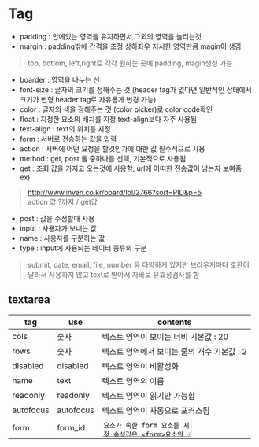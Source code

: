 Tag
========
+ padding : 안에있는 영역을 유지하면서 그외의 영역을 늘리는것  
+ margin : padding밖에 간격을 조정 상하좌우 지시한 영역만큼 magin이 생김  
> top, bottom, left,right로 각각 원하는 곳에 padding, magin생성 가능  
+ boarder : 영역을 나누는 선    
+ font-size : 글자의 크기를 정해주는 것 (header tag가 없다면 일반적인 상태에서 크기가 변형 header tag로 자유롭게 변경 가능)    
+ color : 글자의 색을 정해주는 것 (color picker)로 color code확인    
+ float : 지정한 요소의 배치를 지정 text-align보다 자주 사용됨  
+ text-align : text의 위치를 지정    
+ form : 서버로 전송하는 값을 입력  
+ action : 서버에 어떤 요청을 할것인가에 대한 값 필수적으로 사용  
+ method : get, post 둘 중하나를 선택, 기본적으로 사용됨  
+ get : 조회 값을 가지고 오는것에 사용함, url에 어떠한 전송값이 남는지 보여줌  
ex)  
> http://www.inven.co.kr/board/lol/2766?sort=PID&p=5  
                             action 값 ?까지 / get값  
+ post : 값을 수정할때 사용  
+ input : 사용자가 보내는 값  
+ name : 사용자를 구분하는 값  
+ type : input에 사용되는 데이터 종류의 구분   
> submit, date, email, file, number 등 다양하게 있지만 브라우저마다 호환이 달라서 사용하지 않고 text로 받아서 자바로 유효성검사를 함  


textarea
------
|tag|use|contents|
|----|----|----|
|cols|숫자|텍스트 영역이 보이는 너비 기본값 : 20|
|rows|숫자|텍스트 영역에서 보이는 줄의 개수 기본값 : 2|
|disabled|disabled|텍스트 영역이 비활성화|
|name|text|텍스트 영역의 이름|
|readonly|readonly|텍스트 영역이 읽기만 가능함|
|autofocus|autofocus|텍스트 영역이 자동으로 포커스됨|
|form|form_id|<textarea>요소가 속한 form 요소를 지정 속성값은 <form>요소의 id속성이 되어야함|
|maxlenght|숫자|텍스트 영역에서 허락된 문자의 최대 숫자|
|placeholder|text|텍스츠 영역의 예상값을 설명하는 짧은 힌트 영역이 비면 나타나고, 영역이 포커스 되면 사라짐|
|required|required|텍스트 입력이 필수임을 나타냄|
|wrap|hard/soft|텍스트 줄바꿈 지정 기본값 : 줄바꿈 되지 않음, 줄바꿈 됨 p.s : hard를 사용하려면 cols속성이 지정되어야함|
